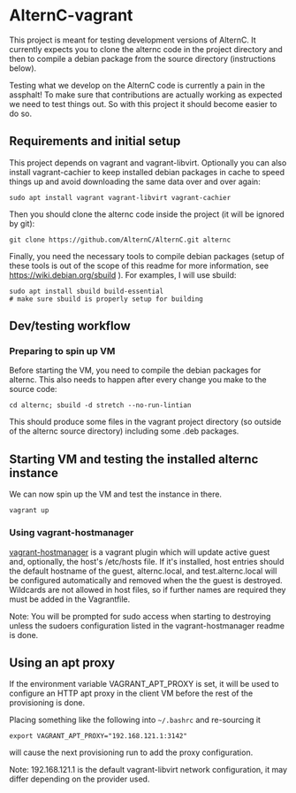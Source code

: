 # AlternC-vagrant

This project is meant for testing development versions of AlternC. It currently
expects you to clone the alternc code in the project directory and then to
compile a debian package from the source directory (instructions below).

Testing what we develop on the AlternC code is currently a pain in the
assphalt! To make sure that contributions are actually working as expected we
need to test things out. So with this project it should become easier to do so.

## Requirements and initial setup

This project depends on vagrant and vagrant-libvirt. Optionally you can also
install vagrant-cachier to keep installed debian packages in cache to speed
things up and avoid downloading the same data over and over again:

    sudo apt install vagrant vagrant-libvirt vagrant-cachier

Then you should clone the alternc code inside the project (it will be
ignored by git):

    git clone https://github.com/AlternC/AlternC.git alternc

Finally, you need the necessary tools to compile debian packages (setup of
these tools is out of the scope of this readme for more information, see
https://wiki.debian.org/sbuild ). For examples, I will use sbuild:

    sudo apt install sbuild build-essential
    # make sure sbuild is properly setup for building

## Dev/testing workflow

### Preparing to spin up VM

Before starting the VM, you need to compile the debian packages for alternc.
This also needs to happen after every change you make to the source code:

    cd alternc; sbuild -d stretch --no-run-lintian

This should produce some files in the vagrant project directory (so outside of
the alternc source directory) including some .deb packages.

## Starting VM and testing the installed alternc instance

We can now spin up the VM and test the instance in there.

    vagrant up

### Using vagrant-hostmanager

[vagrant-hostmanager][1] is a vagrant plugin which will update active guest and,
optionally, the host's /etc/hosts file. If it's installed, host entries should
the default hostname of the guest, alternc.local, and test.alternc.local will be
configured automatically and removed when the the guest is destroyed. Wildcards
are not allowed in host files, so if further names are required they must be
added in the Vagrantfile.

Note: You will be prompted for sudo access when starting to destroying unless
the sudoers configuration listed in the vagrant-hostmanager readme is done.

## Using an apt proxy

If the environment variable VAGRANT_APT_PROXY is set, it will be used to
configure an HTTP apt proxy in the client VM before the rest of the
provisioning is done.

Placing something like the following into `~/.bashrc` and re-sourcing it

    export VAGRANT_APT_PROXY="192.168.121.1:3142"

will cause the next provisioning run to add the proxy configuration.

Note: 192.168.121.1 is the default vagrant-libvirt network configuration, it
may differ depending on the provider used.

[1]: https://github.com/devopsgroup-io/vagrant-hostmanager/releases
